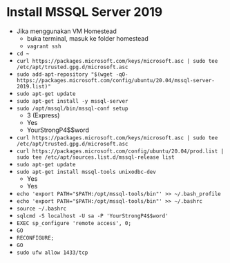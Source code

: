 # Install MSSQL Server 2019

- Jika menggunakan VM Homestead
  - buka terminal, masuk ke folder homestead
  - `vagrant ssh`
- `cd ~`
- `curl https://packages.microsoft.com/keys/microsoft.asc | sudo tee /etc/apt/trusted.gpg.d/microsoft.asc`
- `sudo add-apt-repository "$(wget -qO- https://packages.microsoft.com/config/ubuntu/20.04/mssql-server-2019.list)"`
- `sudo apt-get update`
- `sudo apt-get install -y mssql-server`
- `sudo /opt/mssql/bin/mssql-conf setup`
  - 3 (Express)
  - Yes
  - YourStrongP4$$word
- `curl https://packages.microsoft.com/keys/microsoft.asc | sudo tee /etc/apt/trusted.gpg.d/microsoft.asc`
- `curl https://packages.microsoft.com/config/ubuntu/20.04/prod.list | sudo tee /etc/apt/sources.list.d/mssql-release list`
- `sudo apt-get update`
- `sudo apt-get install mssql-tools unixodbc-dev`
  - Yes
  - Yes
- `echo 'export PATH="$PATH:/opt/mssql-tools/bin"' >> ~/.bash_profile`
- `echo 'export PATH="$PATH:/opt/mssql-tools/bin"' >> ~/.bashrc`
- `source ~/.bashrc`
- `sqlcmd -S localhost -U sa -P 'YourStrongP4$$word'`
- `EXEC sp_configure 'remote access', 0;`
- `GO`
- `RECONFIGURE;`
- `GO`
- `sudo ufw allow 1433/tcp`
